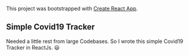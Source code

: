This project was bootstrapped with [Create React App](https://github.com/facebook/create-react-app).

## Simple Covid19 Tracker

Needed a little rest from large Codebases. So I wrote this simple Covid19 Tracker in ReactJs. 😃
